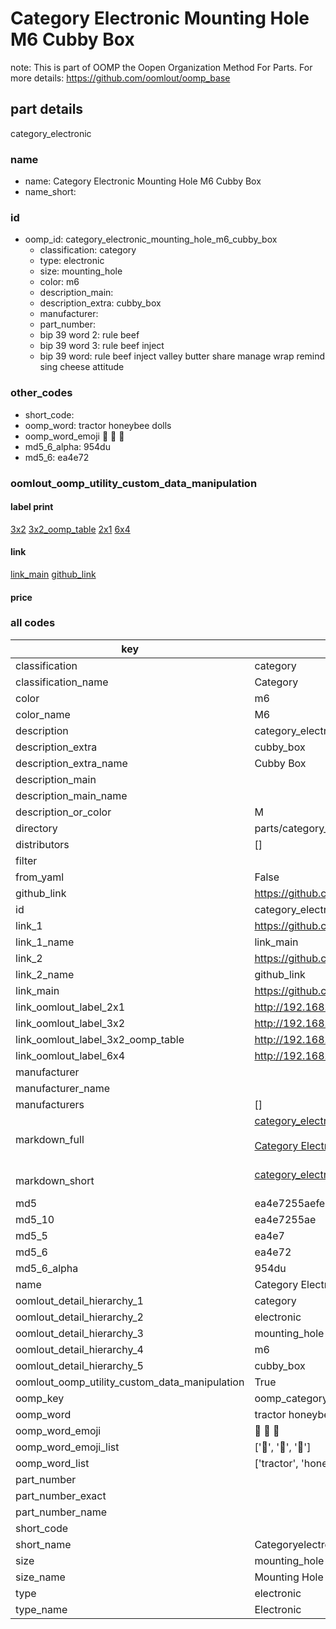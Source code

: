 # Category Electronic Mounting Hole M6 Cubby Box  

note: This is part of OOMP the Oopen Organization Method For Parts. For more details: https://github.com/oomlout/oomp_base

##  part details



category_electronic

### name
* name: Category Electronic Mounting Hole M6 Cubby Box
* name_short: 
### id
* oomp_id: category_electronic_mounting_hole_m6_cubby_box
  * classification: category
  * type: electronic
  * size: mounting_hole
  * color: m6
  * description_main: 
  * description_extra: cubby_box
  * manufacturer: 
  * part_number: 
  * bip 39 word 2: rule beef
  * bip 39 word 3: rule beef inject
  * bip 39 word: rule beef inject valley butter share manage wrap remind sing cheese attitude

### other_codes
* short_code: 
* oomp_word: tractor honeybee dolls
* oomp_word_emoji :tractor: :honeybee: :dolls:
* md5_6_alpha: 954du
* md5_6: ea4e72






### oomlout_oomp_utility_custom_data_manipulation
#### label print
[3x2](http://192.168.1.245:1112/?label=oomp%20954du)
[3x2_oomp_table](http://192.168.1.107:1112/?label=oomp%20954du)
[2x1](http://192.168.1.242:1112/?label=oomp%20954du)
[6x4](http://192.168.1.55:1112/?label=oomp%20954du)    

#### link

[link_main](https://github.com/oomlout/oomlout_oomp_current_version_messy/tree/main/parts/category_electronic_mounting_hole_m6_cubby_box) [github_link](https://github.com/oomlout/oomlout_oomp_part_src/tree/main/parts/category_electronic_mounting_hole_m6_cubby_box)                             

#### price







### all codes 
| key | value |  
| --- | --- |  
| classification | category |  
| classification_name | Category |  
| color | m6 |  
| color_name | M6 |  
| description | category_electronic |  
| description_extra | cubby_box |  
| description_extra_name | Cubby Box |  
| description_main |  |  
| description_main_name |  |  
| description_or_color | M  |  
| directory | parts/category_electronic_mounting_hole_m6_cubby_box |  
| distributors | [] |  
| filter |  |  
| from_yaml | False |  
| github_link | https://github.com/oomlout/oomlout_oomp_part_src/tree/main/parts/category_electronic_mounting_hole_m6_cubby_box |  
| id | category_electronic_mounting_hole_m6_cubby_box |  
| link_1 | https://github.com/oomlout/oomlout_oomp_current_version_messy/tree/main/parts/category_electronic_mounting_hole_m6_cubby_box |  
| link_1_name | link_main |  
| link_2 | https://github.com/oomlout/oomlout_oomp_part_src/tree/main/parts/category_electronic_mounting_hole_m6_cubby_box |  
| link_2_name | github_link |  
| link_main | https://github.com/oomlout/oomlout_oomp_current_version_messy/tree/main/parts/category_electronic_mounting_hole_m6_cubby_box |  
| link_oomlout_label_2x1 | http://192.168.1.242:1112/?label=oomp%20954du |  
| link_oomlout_label_3x2 | http://192.168.1.245:1112/?label=oomp%20954du |  
| link_oomlout_label_3x2_oomp_table | http://192.168.1.107:1112/?label=oomp%20954du |  
| link_oomlout_label_6x4 | http://192.168.1.55:1112/?label=oomp%20954du |  
| manufacturer |  |  
| manufacturer_name |  |  
| manufacturers | [] |  
| markdown_full | [category_electronic_mounting_hole_m6_cubby_box](https://github.com/oomlout/oomlout_oomp_current_version_messy/tree/main/parts/category_electronic_mounting_hole_m6_cubby_box)<br>[](https://github.com/oomlout/oomlout_oomp_current_version_messy/tree/main/parts/category_electronic_mounting_hole_m6_cubby_box)<br>[Category Electronic Mounting Hole M6 Cubby Box](https://github.com/oomlout/oomlout_oomp_current_version_messy/tree/main/parts/category_electronic_mounting_hole_m6_cubby_box)<br><br> |  
| markdown_short | [category_electronic_mounting_hole_m6_cubby_box](https://github.com/oomlout/oomlout_oomp_current_version_messy/tree/main/parts/category_electronic_mounting_hole_m6_cubby_box)<br><br> |  
| md5 | ea4e7255aefe10df148faf0ee80505e9 |  
| md5_10 | ea4e7255ae |  
| md5_5 | ea4e7 |  
| md5_6 | ea4e72 |  
| md5_6_alpha | 954du |  
| name | Category Electronic Mounting Hole M6 Cubby Box |  
| oomlout_detail_hierarchy_1 | category |  
| oomlout_detail_hierarchy_2 | electronic |  
| oomlout_detail_hierarchy_3 | mounting_hole |  
| oomlout_detail_hierarchy_4 | m6 |  
| oomlout_detail_hierarchy_5 | cubby_box |  
| oomlout_oomp_utility_custom_data_manipulation | True |  
| oomp_key | oomp_category_electronic_mounting_hole_m6_cubby_box |  
| oomp_word | tractor honeybee dolls |  
| oomp_word_emoji | :tractor: :honeybee: :dolls: |  
| oomp_word_emoji_list | [':tractor:', ':honeybee:', ':dolls:'] |  
| oomp_word_list | ['tractor', 'honeybee', 'dolls'] |  
| part_number |  |  
| part_number_exact |  |  
| part_number_name |  |  
| short_code |  |  
| short_name | Categoryelectronic |  
| size | mounting_hole |  
| size_name | Mounting Hole |  
| type | electronic |  
| type_name | Electronic |  
